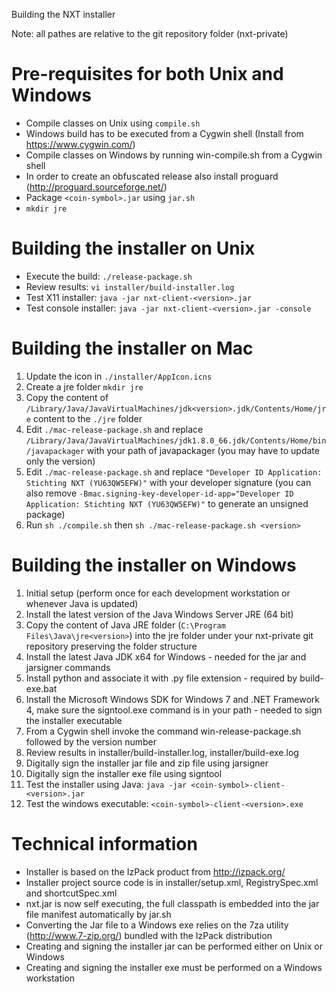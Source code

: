 Building the NXT installer

Note: all pathes are relative to the git repository folder (nxt-private)

Pre-requisites for both Unix and Windows
========================================
* Compile classes on Unix using `compile.sh`
* Windows build has to be executed from a Cygwin shell (Install from https://www.cygwin.com/)
* Compile classes on Windows by running win-compile.sh from a Cygwin shell
* In order to create an obfuscated release also install proguard (http://proguard.sourceforge.net/)
* Package `<coin-symbol>.jar` using `jar.sh`
* `mkdir jre`

Building the installer on Unix
==============================
* Execute the build: `./release-package.sh`
* Review results: `vi installer/build-installer.log`
* Test X11 installer: `java -jar nxt-client-<version>.jar`
* Test console installer: `java -jar nxt-client-<version>.jar -console`

Building the installer on Mac
==============================
1. Update the icon in `./installer/AppIcon.icns`
3. Create a jre folder `mkdir jre`
3. Copy the content of `/Library/Java/JavaVirtualMachines/jdk<version>.jdk/Contents/Home/jre` content to the `./jre` folder
4. Edit `./mac-release-package.sh` and replace `/Library/Java/JavaVirtualMachines/jdk1.8.0_66.jdk/Contents/Home/bin/javapackager` with your path of javapackager (you may have to update only the version)
5. Edit `./mac-release-package.sh` and replace `"Developer ID Application: Stichting NXT (YU63QW5EFW)"` with your developer signature (you can also remove `-Bmac.signing-key-developer-id-app="Developer ID Application: Stichting NXT (YU63QW5EFW)"` to generate an unsigned package)
6. Run `sh ./compile.sh` then `sh ./mac-release-package.sh <version>`

Building the installer on Windows
=================================
1. Initial setup (perform once for each development workstation or whenever Java is updated)
2. Install the latest version of the Java Windows Server JRE (64 bit)
3. Copy the content of Java JRE folder (`C:\Program Files\Java\jre<version>`) into the jre folder under your nxt-private git repository preserving the folder structure
4. Install the latest Java JDK x64 for Windows - needed for the jar and jarsigner commands
5. Install python and associate it with .py file extension - required by build-exe.bat
6. Install the Microsoft Windows SDK for Windows 7 and .NET Framework 4, make sure the signtool.exe command is in your path - needed to sign the installer executable
7. From a Cygwin shell invoke the command win-release-package.sh followed by the version number
8. Review results in installer/build-installer.log, installer/build-exe.log
9. Digitally sign the installer jar file and zip file using jarsigner
10. Digitally sign the installer exe file using signtool
11. Test the installer using Java: `java -jar <coin-symbol>-client-<version>.jar`
12. Test the windows executable: `<coin-symbol>-client-<version>.exe`

Technical information
=====================
* Installer is based on the IzPack product from http://izpack.org/
* Installer project source code is in installer/setup.xml, RegistrySpec.xml and shortcutSpec.xml
* nxt.jar is now self executing, the full classpath is embedded into the jar file manifest automatically by jar.sh
* Converting the Jar file to a Windows exe relies on the 7za utility (http://www.7-zip.org/) bundled with the IzPack distribution
* Creating and signing the installer jar can be performed either on Unix or Windows
* Creating and signing the installer exe must be performed on a Windows workstation
